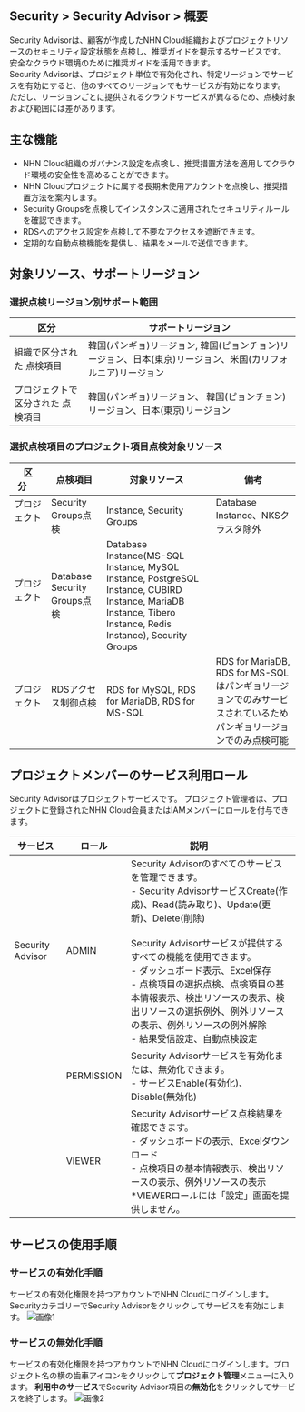 ## Security > Security Advisor > 概要

Security Advisorは、顧客が作成したNHN Cloud組織およびプロジェクトリソースのセキュリティ設定状態を点検し、推奨ガイドを提示するサービスです。<br>安全なクラウド環境のために推奨ガイドを活用できます。<br>Security Advisorは、プロジェクト単位で有効化され、特定リージョンでサービスを有効にすると、他のすべてのリージョンでもサービスが有効になります。<br>ただし、リージョンごとに提供されるクラウドサービスが異なるため、点検対象および範囲には差があります。

## 主な機能
* NHN Cloud組織のガバナンス設定を点検し、推奨措置方法を適用してクラウド環境の安全性を高めることができます。
* NHN Cloudプロジェクトに属する長期未使用アカウントを点検し、推奨措置方法を案内します。
* Security Groupsを点検してインスタンスに適用されたセキュリティルールを確認できます。
* RDSへのアクセス設定を点検して不要なアクセスを遮断できます。
* 定期的な自動点検機能を提供し、結果をメールで送信できます。

## 対象リソース、サポートリージョン
### 選択点検リージョン別サポート範囲
|区分|サポートリージョン|
|---|---|
|組織で区分された 点検項目|韓国(パンギョ)リージョン, 韓国(ピョンチョン)リージョン、日本(東京)リージョン、米国(カリフォルニア)リージョン|
|プロジェクトで区分された 点検項目|韓国(パンギョ)リージョン、 韓国(ピョンチョン)リージョン、日本(東京)リージョン|

### 選択点検項目のプロジェクト項目点検対象リソース
|区分&nbsp;&nbsp;&nbsp;&nbsp;&nbsp;|点検項目|対象リソース|備考|
|---|---|---|---|
|プロジェクト &nbsp;&nbsp;&nbsp;&nbsp;&nbsp; |Security Groups点検|Instance, Security Groups|Database Instance、NKSクラスタ除外|
|プロジェクト &nbsp;&nbsp;&nbsp;&nbsp;&nbsp;|Database Security Groups点検|Database Instance(MS-SQL Instance, MySQL Instance, PostgreSQL Instance, CUBIRD Instance, MariaDB Instance, Tibero Instance, Redis Instance), Security Groups|
|プロジェクト &nbsp;&nbsp;&nbsp;&nbsp;&nbsp;&nbsp;&nbsp;&nbsp;&nbsp;&nbsp; |RDSアクセス制御点検 &nbsp;&nbsp;&nbsp;&nbsp;&nbsp;&nbsp;&nbsp;&nbsp;&nbsp;&nbsp;|RDS for MySQL, RDS for MariaDB, RDS for MS-SQL|RDS for MariaDB, RDS for MS-SQLはパンギョリージョンでのみサービスされているため パンギョリージョンでのみ点検可能|

## プロジェクトメンバーのサービス利用ロール

Security Advisorはプロジェクトサービスです。
プロジェクト管理者は、プロジェクトに登録されたNHN Cloud会員またはIAMメンバーにロールを付与できます。

|サービス|ロール|説明&nbsp;&nbsp;&nbsp;&nbsp;&nbsp;&nbsp;&nbsp;&nbsp;&nbsp;&nbsp;|
|---|---|---|
|Security Advisor|ADMIN|Security Advisorのすべてのサービスを管理できます。<br> - Security AdvisorサービスCreate(作成)、Read(読み取り)、Update(更新)、Delete(削除)<br><br>Security Advisorサービスが提供するすべての機能を使用できます。<br>- ダッシュボード表示、Excel保存<br>- 点検項目の選択点検、点検項目の基本情報表示、検出リソースの表示、検出リソースの選択例外、例外リソースの表示、例外リソースの例外解除<br>- 結果受信設定、自動点検設定|
||PERMISSION|Security Advisorサービスを有効化または、無効化できます。<br>- サービスEnable(有効化)、Disable(無効化)|
||VIEWER|Security Advisorサービス点検結果を確認できます。<br>- ダッシュボードの表示、Excelダウンロード<br>- 点検項目の基本情報表示、検出リソースの表示、例外リソースの表示<br>*VIEWERロールには「設定」画面を提供しません。|

## サービスの使用手順
### サービスの有効化手順
サービスの有効化権限を持つアカウントでNHN Cloudにログインします。SecurityカテゴリーでSecurity Advisorをクリックしてサービスを有効にします。
![画像1](https://kr1-api-object-storage.nhncloudservice.com/v1/AUTH_2acdfabf4efe4efc8a04c00b348110c9/cdn_origin/prod_securityadvisor/overview_jp_01.png)

### サービスの無効化手順
サービスの有効化権限を持つアカウントでNHN Cloudにログインします。プロジェクト名の横の歯車アイコンをクリックして**プロジェクト管理**メニューに入ります。
**利用中のサービス**でSecurity Advisor項目の**無効化**をクリックしてサービスを終了します。
![画像2](https://kr1-api-object-storage.nhncloudservice.com/v1/AUTH_2acdfabf4efe4efc8a04c00b348110c9/cdn_origin/prod_securityadvisor/overview_jp_02.png)
